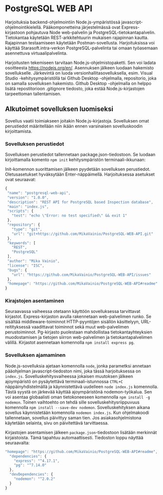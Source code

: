 # PostgreSQL WEB API
 Harjoituksia backend-ohjelmointiin Node.js-ympäristössä javascript-ohjelmointikielellä. Pääkomponetteina järjestelmässä ovat Express-kirjastoon pohjautuva Node web-palvelin ja PostgreSQL-tietokantapalvelin. Tietokantaa käytetään REST-arkkitehtuurin mukaisen rajapinnan kautta. Rajapinnan testaamiseen käytetään Postman-sovellusta. Harjoituksissa voi käyttää Starasoft.intra-verkon PostgreSQL-palvelinta tai omaan työasemaan asennettuva virtuaalipalvelinta.

 Harjoitusten tekemiseen tarvitaan Node.js-ohjelmistopaketti. Sen voi ladata osoitteesta https://nodejs.org/en/. Asennuksen jälkeen luodaan hakemisto sovellukselle. Järkevintä on luoda versionhallitasovelluksella, esim. Visual Studio -kehitysympäristöllä tai Github Desktop -ohjelmalla, repositorio, joka on samalla sovelluksen hakemisto. Github Desktop -ohjelmalla on helppo lisätä repostitorioon .gitignore tiedosto, joka estää Node.js-kirjastojen tarpeettoman tallentamisen. 

 ## Alkutoimet sovelluksen luomiseksi
 Sovellus vaatii toimiakseen joitakin Node.js-kirjastoja. Sovelluksen omat perustiedot määritellään niin ikään ennen varsinaisen sovelluskoodin kirjoittamista.
 ### Sovelluksen perustiedot
 Sovelluksen perustiedot tallennetaan package.json-tiedostoon. Se luodaan kirjoittamalla komento `npm init` kehitysmpäristön terminaali-ikkunaan:
 
 Init-komennon suorittamisen jälkeen pyydetään sovelluksen perustiedot. Oletusasetukset hyväksytään Enter-näppäimellä. Harjoituksessa asetukset ovat seuraavat:
 ```javascript
 {
  "name": "postgresql-web-api",
  "version": "1.0.0",
  "description": "REST API for PostgreSQL based Inspection database",
  "main": "index.js",
  "scripts": {
    "test": "echo \"Error: no test specified\" && exit 1"
  },
  "repository": {
    "type": "git",
    "url": "git+https://github.com/MikaVainio/PostgreSQL-WEB-API.git"
  },
  "keywords": [
    "REST",
    "PostgreSQL"
  ],
  "author": "Mika Vainio",
  "license": "ISC",
  "bugs": {
    "url": "https://github.com/MikaVainio/PostgreSQL-WEB-API/issues"
  },
  "homepage": "https://github.com/MikaVainio/PostgreSQL-WEB-API#readme"
}
```
### Kirajstojen asentaminen
Seuraavassa vaiheessa otetaann käyttöön sovelluksessa tarvittavat kirjastot. Express-kirjaston avulla rakennetaan web-palvelimen runko. Se sisältää middleware-toiminnot HTTP-pyyntöjen sisällön käsittelyyn, URL-reitityksessä vaadittavat toiminnot sekä muut web-palvelimen perustoiminnot. Pg-kirjasto puolestaan mahdollistaa tietokantayhteyksien muodostamisen ja tietojen siirron web-palvelimen ja tietokantapalvelimen välillä. Kirjastot asennetaan komennolla `npm install express pg`.

### Sovelluksen ajamaminen
Node.js-sovelluksia ajetaan komennolla `node`, jonka parametksi annetaan pääohjelman javascript-tiedoston nimi, joka tässä harjoituksessa on `index.js`. Sovelluskehitysvaiheessa jokaisen muutoksen jälkeen ajoympäristö on pysäytettävä terminaali-istunnossa `CTRL+C` näppäinyhdistelmällä ja käynnistettävä uudelleen `node index.js` komennolla. Tästä syystä on järkevää käyttää ajoympäristönä nodemon-työkalua. Sen voi asentaa globaalisti oman tietokoneeseen komennolla `npm install -g nodemon`. Toinen vaihtoehto on tehdä sille sovelluskehitysriippuvuus komennolla `npm install --save-dev nodemon`. Sovelluskehityksen aikana sovellus käynnistetään komennolla `nodemon index.js`. Kun ohjelmakoodi tallennetaan, sovellus päivittyy saman tien. Jos asiakasohjelmistona käytetään selainta, sivu on päivitettävä tarvittaessa.

Kirjastojen asentamisen jälkeen `package.json`-tiedostoon lisätään merkinnät kirjaistoista. Tämä tapahtuu automaattisesti. Tiedoston loppu näyttää seuraavalta:
```javascript
"homepage": "https://github.com/MikaVainio/PostgreSQL-WEB-API#readme",
  "dependencies": {
    "express": "^4.17.1",
    "pg": "^7.14.0"
  },
  "devDependencies": {
    "nodemon": "^2.0.2"
  }
}
```




